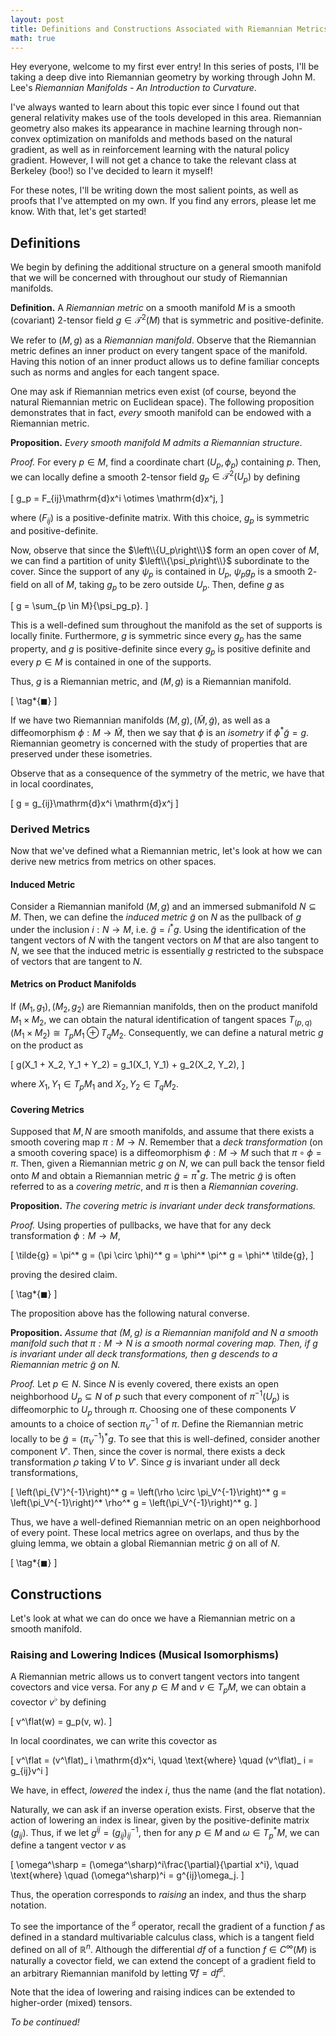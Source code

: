 ```yaml
---
layout: post
title: Definitions and Constructions Associated with Riemannian Metrics
math: true
---
```


Hey everyone, welcome to my first ever entry!
In this series of posts, I'll be taking a deep dive into Riemannian geometry by working through John M. Lee's *Riemannian Manifolds - An Introduction to Curvature*.

I've always wanted to learn about this topic ever since I found out that general relativity makes use of the tools developed in this area.
Riemannian geometry also makes its appearance in machine learning through non-convex optimization on manifolds and methods based on the natural gradient, as well as in reinforcement learning with the natural policy gradient.
However, I will not get a chance to take the relevant class at Berkeley (boo!) so I've decided to learn it myself!

For these notes, I'll be writing down the most salient points, as well as proofs that I've attempted on my own.
If you find any errors, please let me know.
With that, let's get started!

## Definitions

We begin by defining the additional structure on a general smooth manifold that we will be concerned with throughout our study of Riemannian manifolds.

**Definition.** A *Riemannian metric* on a smooth manifold $M$ is a smooth (covariant) $2$-tensor field $g \in \mathcal{T}^2(M)$ that is symmetric and positive-definite.

We refer to $(M, g)$ as a *Riemannian manifold*.
Observe that the Riemannian metric defines an inner product on every tangent space of the manifold.
Having this notion of an inner product allows us to define familiar concepts such as norms and angles for each tangent space.

One may ask if Riemannian metrics even exist (of course, beyond the natural Riemannian metric on Euclidean space).
The following proposition demonstrates that in fact, *every* smooth manifold can be endowed with a Riemannian metric.

**Proposition.** *Every smooth manifold $M$ admits a Riemannian structure*.

*Proof.* For every $p \in M$, find a coordinate chart $(U_p, \phi_p)$ containing $p$.
Then, we can locally define a smooth $2$-tensor field $g_p \in \mathcal{T}^2(U_p)$ by defining

\[
  g_p = F_{ij}\mathrm{d}x^i \otimes \mathrm{d}x^j,
\]

where $(F_{ij})$ is a positive-definite matrix.
With this choice, $g_p$ is symmetric and positive-definite.

Now, observe that since the $\left\\{U_p\right\\}$ form an open cover of $M$, we can find a partition of unity $\left\\{\psi_p\right\\}$ subordinate to the cover.
Since the support of any $\psi_p$ is contained in $U_p$, $\psi_pg_p$ is a smooth $2$-field on all of $M$, taking $g_p$ to be zero outside $U_p$.
Then, define $g$ as

\[
  g = \sum_{p \in M}{\psi_pg_p}.
\]

This is a well-defined sum throughout the manifold as the set of supports is locally finite.
Furthermore, $g$ is symmetric since every $g_p$ has the same property, and $g$ is positive-definite since every $g_p$ is positive definite and every $p \in M$ is contained in one of the supports.

Thus, $g$ is a Riemannian metric, and $(M, g)$ is a Riemannian manifold.

\[
  \tag*{$\blacksquare$}
\]

If we have two Riemannian manifolds $(M, g), (\tilde{M}, \tilde{g})$, as well as a diffeomorphism $\phi: M \to \tilde{M}$, then we say that $\phi$ is an *isometry* if $\phi^* \tilde{g} = g$.
Riemannian geometry is concerned with the study of properties that are preserved under these isometries.

Observe that as a consequence of the symmetry of the metric, we have that in local coordinates,

\[
  g = g_{ij}\mathrm{d}x^i \mathrm{d}x^j
\]

### Derived Metrics

Now that we've defined what a Riemannian metric, let's look at how we can derive new metrics from metrics on other spaces.

#### Induced Metric

Consider a Riemannian manifold $(M, g)$ and an immersed submanifold $N \subseteq M$.
Then, we can define the *induced metric* $\tilde{g}$ on $N$ as the pullback of $g$ under the inclusion $i: N \to M$, i.e. $\tilde{g} = i^* g$.
Using the identification of the tangent vectors of $N$ with the tangent vectors on $M$ that are also tangent to $N$, we see that the induced metric is essentially $g$ restricted to the subspace of vectors that are tangent to $N$.

#### Metrics on Product Manifolds

If $(M_1, g_1), (M_2, g_2)$ are Riemannian manifolds, then on the product manifold $M_1 \times M_2$, we can obtain the natural identification of tangent spaces $T_{(p, q)}(M_1 \times M_2) \cong T_pM_1 \oplus T_qM_2$.
Consequently, we can define a natural metric $g$ on the product as

\[
  g(X_1 + X_2, Y_1 + Y_2) = g_1(X_1, Y_1) + g_2(X_2, Y_2),
\]

where $X_1, Y_1 \in T_pM_1$ and $X_2, Y_2 \in T_qM_2$.

#### Covering Metrics

Supposed that $M, N$ are smooth manifolds, and assume that there exists a smooth covering map $\pi: M \to N$.
Remember that a *deck transformation* (on a smooth covering space) is a diffeomorphism $\phi: M \to M$ such that $\pi \circ \phi = \pi$.
Then, given a Riemannian metric $g$ on $N$, we can pull back the tensor field onto $M$ and obtain a Riemannian metric $\tilde{g} = \pi^* g$.
The metric $\tilde{g}$ is often referred to as a *covering metric*, and $\pi$ is then a *Riemannian covering*.

**Proposition.** *The covering metric is invariant under deck transformations.*

*Proof.* Using properties of pullbacks, we have that for any deck transformation $\phi: M \to M$,

\[
  \tilde{g} = \pi^* g = (\pi \circ \phi)^* g = \phi^* \pi^* g = \phi^* \tilde{g},
\]

proving the desired claim.

\[
  \tag*{$\blacksquare$}
\]

The proposition above has the following natural converse.

**Proposition.** *Assume that $(M, g)$ is a Riemannian manifold and $N$ a smooth manifold such that $\pi: M \to N$ is a smooth normal covering map.
Then, if $g$ is invariant under all deck transformations, then $g$ descends to a Riemannian metric $\tilde{g}$ on $N$.*

*Proof.* Let $p \in N$.
Since $N$ is evenly covered, there exists an open neighborhood $U_p \subseteq N$ of $p$ such that every component of $\pi^{-1}(U_p)$ is diffeomorphic to $U_p$ through $\pi$.
Choosing one of these components $V$ amounts to a choice of section $\pi^{-1}_V$ of $\pi$.
Define the Riemannian metric locally to be $\tilde{g} = \left(\pi^{-1}_V\right)^* g$.
To see that this is well-defined, consider another component $V'$.
Then, since the cover is normal, there exists a deck transformation $\rho$ taking $V$ to $V'$.
Since $g$ is invariant under all deck transformations,

\[
  \left(\pi_{V'}^{-1}\right)^* g = \left(\rho \circ \pi_V^{-1}\right)^* g = \left(\pi_V^{-1}\right)^* \rho^* g = \left(\pi_V^{-1}\right)^* g.
\]

Thus, we have a well-defined Riemannian metric on an open neighborhood of every point.
These local metrics agree on overlaps, and thus by the gluing lemma, we obtain a global Riemannian metric $\tilde{g}$ on all of $N$.

\[
  \tag*{$\blacksquare$}
\]

## Constructions

Let's look at what we can do once we have a Riemannian metric on a smooth manifold.

### Raising and Lowering Indices (Musical Isomorphisms)

A Riemannian metric allows us to convert tangent vectors into tangent covectors and vice versa.
For any $p \in M$ and $v \in T_pM$, we can obtain a covector $v^\flat$ by defining

\[
  v^\flat(w) = g_p(v, w).
\]

In local coordinates, we can write this covector as

\[
  v^\flat = (v^\flat)_ i \mathrm{d}x^i, \quad \text{where} \quad (v^\flat)_ i = g_{ij}v^i
\]

We have, in effect, *lowered* the index $i$, thus the name (and the flat notation).

Naturally, we can ask if an inverse operation exists.
First, observe that the action of lowering an index is linear, given by the positive-definite matrix $(g_{ij})$.
Thus, if we let $g^{ij} = (g_{ij})^{-1}_{ij}$, then for any $p \in M$ and $\omega \in T_p^* M$, we can define a tangent vector $v$ as

\[
  \omega^\sharp = (\omega^\sharp)^i\frac{\partial}{\partial x^i}, \quad \text{where} \quad (\omega^\sharp)^i = g^{ij}\omega_j.
\]

Thus, the operation corresponds to *raising* an index, and thus the sharp notation.

To see the importance of the ${}^\sharp$ operator, recall the gradient of a function $f$ as defined in a standard multivariable calculus class, which is a tangent field defined on all of $\mathbb{R}^n$.
Although the differential $df$ of a function $f \in C^\infty(M)$ is naturally a covector field, we can extend the concept of a gradient field to an arbitrary Riemannian manifold by letting $\nabla f = df^\sharp$.

Note that the idea of lowering and raising indices can be extended to higher-order (mixed) tensors.

*To be continued!*
